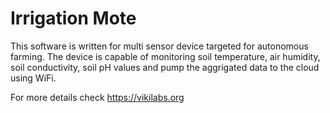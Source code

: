 # Irrigation Mote 

This software is written for multi sensor device targeted for autonomous farming. The device is capable of monitoring soil temperature, air humidity, soil conductivity, soil pH values and pump the aggrigated data to the cloud using WiFi. 

For more details check https://vikilabs.org
